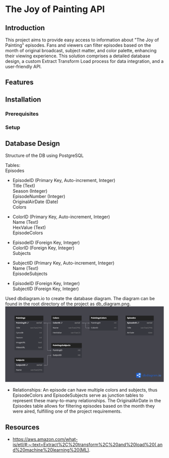 # The Joy of Painting API

## Introduction

This project aims to provide easy access to information about "The Joy of Painting" episodes. Fans and viewers can filter episodes based on the month of original broadcast, subject matter, and color palette, enhancing their viewing experience. This solution comprises a detailed database design, a custom Extract Transform Load process for data integration, and a user-friendly API.

## Features



## Installation

### Prerequisites


### Setup

## Database Design
Structure of the DB using PostgreSQL

Tables: <br>
Episodes

- EpisodeID (Primary Key, Auto-increment, Integer) <br>
Title (Text) <br>
Season (Integer) <br>
EpisodeNumber (Integer) <br>
OriginalAirDate (Date) <br>
Colors <br>

- ColorID (Primary Key, Auto-increment, Integer) <br>
Name (Text) <br>
HexValue (Text) <br>
EpisodeColors <br>

- EpisodeID (Foreign Key, Integer) <br>
ColorID (Foreign Key, Integer) <br>
Subjects <br>

- SubjectID (Primary Key, Auto-increment, Integer) <br>
Name (Text) <br>
EpisodeSubjects <br>

- EpisodeID (Foreign Key, Integer) <br>
SubjectID (Foreign Key, Integer) <br>

 Used dbdiagram.io to create the database diagram. The diagram can be found in the root directory of the project as db_diagram.png.
![Database Diagram](/db_diagram.png)

- Relationships:
An episode can have multiple colors and subjects, thus EpisodeColors and EpisodeSubjects serve as junction tables to represent these many-to-many relationships.
The OriginalAirDate in the Episodes table allows for filtering episodes based on the month they were aired, fulfilling one of the project requirements.

## Resources
- https://aws.amazon.com/what-is/etl/#:~:text=Extract%2C%20transform%2C%20and%20load%20(,and%20machine%20learning%20(ML).
